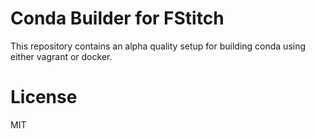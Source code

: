 # Conda Builder for FStitch

This repository contains an alpha quality setup for building conda
using either vagrant or docker.

# License

MIT
